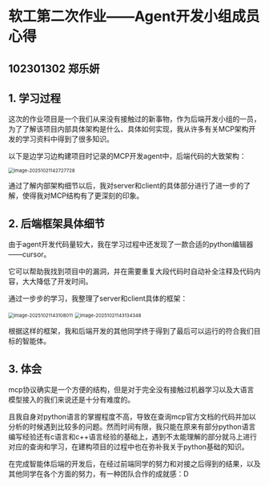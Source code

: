 # 软工第二次作业——Agent开发小组成员心得

## 102301302 郑乐妍

## 1. 学习过程

这次的作业项目是一个我们从来没有接触过的新事物，作为后端开发小组的一员，为了了解该项目内部具体架构是什么、具体如何实现，我从许多有关MCP架构开发的学习资料中得到了很多知识。

以下是边学习边构建项目时记录的MCP开发agent中，后端代码的大致架构：

<img src="C:\Users\49946\AppData\Roaming\Typora\typora-user-images\image-20251021142727728.png" alt="image-20251021142727728" style="zoom: 67%;" />

通过了解内部架构细节以后，我对server和client的具体部分进行了进一步的了解，使得我对MCP结构有了更深刻的印象。



## 2. 后端框架具体细节

由于agent开发代码量较大，我在学习过程中还发现了一款合适的python编辑器——cursor。

它可以帮助我找到项目中的漏洞，并在需要重复大段代码时自动补全注释及代码内容，大大降低了开发时间。

通过一步步的学习，我整理了server和client具体的框架：

<img src="C:\Users\49946\AppData\Roaming\Typora\typora-user-images\image-20251021143108011.png" alt="image-20251021143108011" style="zoom:67%;" />



<img src="C:\Users\49946\AppData\Roaming\Typora\typora-user-images\image-20251021143134348.png" alt="image-20251021143134348" style="zoom:67%;" />

根据这样的框架，我和后端开发的其他同学终于得到了最后可以运行的符合我们目标的智能体。



## 3. 体会

mcp协议确实是一个方便的结构，但是对于完全没有接触过机器学习以及大语言模型接入的我们来说还是十分有难度的。

且我自身对python语言的掌握程度不高，导致在查询mcp官方文档的代码并加以分析的时候遇到比较多的问题。然而时间有限，我只能在原来有部分python语言编写经验还有c语言和c++语言经验的基础上，遇到不太能理解的部分就马上进行对应的查询和学习，在建构项目的过程中也在弥补我关于python基础的知识。

在完成智能体后端的开发后，在经过前端同学的努力和对接之后得到的结果，以及其他同学在各个方面的努力，有一种团队合作的成就感：D